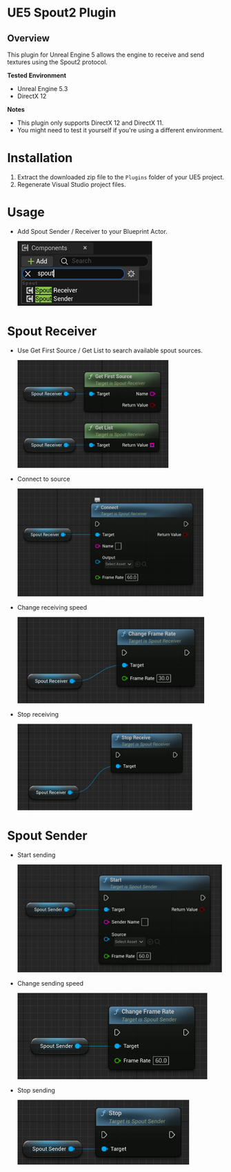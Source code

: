 # UE5 Spout2 Plugin

## Overview

This plugin for Unreal Engine 5 allows the engine to receive and send textures using the Spout2 protocol.

**Tested Environment**

* Unreal Engine 5.3
* DirectX 12

**Notes**

* This plugin only supports DirectX 12 and DirectX 11.
* You might need to test it yourself if you're using a different environment.

# Installation

1. Extract the downloaded zip file to the `Plugins` folder of your UE5 project.
2. Regenerate Visual Studio project files.

# Usage

* Add Spout Sender / Receiver to your Blueprint Actor.
  
  <img src="https://github.com/ryanwang0521/UE5-Spout2/blob/master/images/AddComponent.jpg" height="150">

# Spout Receiver

* Use Get First Source / Get List to search available spout sources.
  
  <img src="https://github.com/ryanwang0521/UE5-Spout2/blob/master/images/SearchSource.jpg" height="250">

* Connect to source

  <img src="https://github.com/ryanwang0521/UE5-Spout2/blob/master/images/Connect.jpg" height="250">

* Change receiving speed

  <img src="https://github.com/ryanwang0521/UE5-Spout2/blob/master/images/ChangeFPS.jpg" height="200">

* Stop receiving

  <img src="https://github.com/ryanwang0521/UE5-Spout2/blob/master/images/StopRecv.jpg" height="200">

# Spout Sender

* Start sending

  <img src="https://github.com/ryanwang0521/UE5-Spout2/blob/master/images/StartSend.jpg" height="250">

* Change sending speed

  <img src="https://github.com/ryanwang0521/UE5-Spout2/blob/master/images/ChangeSendFPS.jpg" height="200">

* Stop sending

  <img src="https://github.com/ryanwang0521/UE5-Spout2/blob/master/images/StopSend.jpg" height="150">

  
